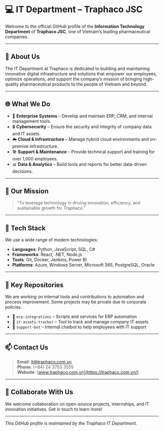 # 💻 IT Department – Traphaco JSC

Welcome to the official GitHub profile of the **Information Technology Department** of **Traphaco JSC**, one of Vietnam’s leading pharmaceutical companies.

---

## 🏢 About Us

The IT Department at Traphaco is dedicated to building and maintaining innovative digital infrastructure and solutions that empower our employees, optimize operations, and support the company’s mission of bringing high-quality pharmaceutical products to the people of Vietnam and beyond.

---

## 🌐 What We Do

- 💼 **Enterprise Systems** – Develop and maintain ERP, CRM, and internal management tools.
- 🔒 **Cybersecurity** – Ensure the security and integrity of company data and IT assets.
- ☁️ **Cloud & Infrastructure** – Manage hybrid cloud environments and on-premise infrastructure.
- 🛠️ **Support & Maintenance** – Provide technical support and training for over 1,000 employees.
- 📊 **Data & Analytics** – Build tools and reports for better data-driven decisions.

---

## 🚀 Our Mission

> "To leverage technology in driving innovation, efficiency, and sustainable growth for Traphaco."

---

## 🧠 Tech Stack

We use a wide range of modern technologies:

- **Languages**: Python, JavaScript, SQL, C#
- **Frameworks**: React, .NET, Node.js
- **Tools**: Git, Docker, Jenkins, Power BI
- **Platforms**: Azure, Windows Server, Microsoft 365, PostgreSQL, Oracle

---

## 📂 Key Repositories

We are working on internal tools and contributions to automation and process improvement. Some projects may be private due to corporate policies.

- 📁 `erp-integrations` – Scripts and services for ERP automation
- 📁 `it-assets-tracker` – Tool to track and manage company IT assets
- 📁 `support-bot` – Internal chatbot to help employees with IT support

---

## 📫 Contact Us

> **Email**: it@traphaco.com.vn  
> **Phone**: (+84) 24 3753 3555  
> **Website**: [www.traphaco.com.vn](https://traphaco.com.vn/)

---

## 🤝 Collaborate With Us

We welcome collaboration on open-source projects, internships, and IT innovation initiatives. Get in touch to learn more!

---

_This GitHub profile is maintained by the Traphaco IT Department._
